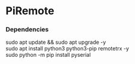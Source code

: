 # PiRemote

### Dependencies

sudo apt update && sudo apt upgrade -y <br>
sudo apt install python3 python3-pip remotetrx -y <br>
sudo python -m pip install pyserial <br>
